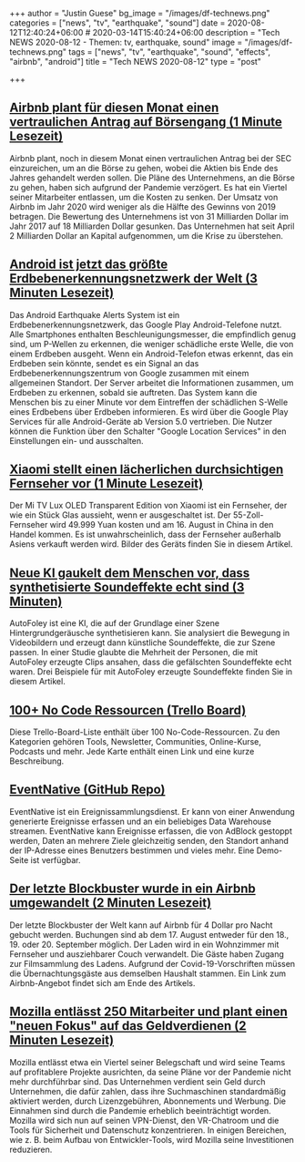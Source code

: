 +++
author = "Justin Guese"
bg_image = "/images/df-technews.png"
categories = ["news", "tv", "earthquake", "sound"]
date = 2020-08-12T12:40:24+06:00 # 2020-03-14T15:40:24+06:00
description = "Tech NEWS 2020-08-12 - Themen: tv, earthquake, sound"
image = "/images/df-technews.png"
tags = ["news", "tv", "earthquake", "sound", "effects", "airbnb", "android"]
title = "Tech NEWS 2020-08-12"
type = "post"

+++

## [Airbnb plant für diesen Monat einen vertraulichen Antrag auf Börsengang (1 Minute Lesezeit)](https://www.cnbc.com/2020/08/11/airbnb-plans-to-confidentially-file-for-ipo-this-month.html/1/01000173e2254280-48cd2576-f8a8-4297-9616-2dba1947f614-000000/7OUNNvt3EaswS3oBJ-3Vjy69OQnoOwFel73qpDVA7Z8=153)

 Airbnb plant, noch in diesem Monat einen vertraulichen Antrag bei der SEC einzureichen, um an die Börse zu gehen, wobei die Aktien bis Ende des Jahres gehandelt werden sollen. Die Pläne des Unternehmens, an die Börse zu gehen, haben sich aufgrund der Pandemie verzögert. Es hat ein Viertel seiner Mitarbeiter entlassen, um die Kosten zu senken. Der Umsatz von Airbnb im Jahr 2020 wird weniger als die Hälfte des Gewinns von 2019 betragen. Die Bewertung des Unternehmens ist von 31 Milliarden Dollar im Jahr 2017 auf 18 Milliarden Dollar gesunken. Das Unternehmen hat seit April 2 Milliarden Dollar an Kapital aufgenommen, um die Krise zu überstehen.

## [Android ist jetzt das größte Erdbebenerkennungsnetzwerk der Welt (3 Minuten Lesezeit)](https://arstechnica.com/gadgets/2020/08/android-is-now-the-worlds-largest-earthquake-detection-network//1/01000173e2254280-48cd2576-f8a8-4297-9616-2dba1947f614-000000/pJfbeJytfR2dwzI8juEF1J-O4fhHFBMmO70jN94qmMw=153)

 Das Android Earthquake Alerts System ist ein Erdbebenerkennungsnetzwerk, das Google Play Android-Telefone nutzt. Alle Smartphones enthalten Beschleunigungsmesser, die empfindlich genug sind, um P-Wellen zu erkennen, die weniger schädliche erste Welle, die von einem Erdbeben ausgeht. Wenn ein Android-Telefon etwas erkennt, das ein Erdbeben sein könnte, sendet es ein Signal an das Erdbebenerkennungszentrum von Google zusammen mit einem allgemeinen Standort. Der Server arbeitet die Informationen zusammen, um Erdbeben zu erkennen, sobald sie auftreten. Das System kann die Menschen bis zu einer Minute vor dem Eintreffen der schädlichen S-Welle eines Erdbebens über Erdbeben informieren. Es wird über die Google Play Services für alle Android-Geräte ab Version 5.0 vertrieben. Die Nutzer können die Funktion über den Schalter "Google Location Services" in den Einstellungen ein- und ausschalten.

## [Xiaomi stellt einen lächerlichen durchsichtigen Fernseher vor (1 Minute Lesezeit)](https://www.engadget.com/xiaomi-mi-tv-lux-transparent-oled-145546141.html/1/01000173e2254280-48cd2576-f8a8-4297-9616-2dba1947f614-000000/w7Of6XJ2CEFjbf0PXFulwNflfpMVP2gXUWjRVh9evho=153)

 Der Mi TV Lux OLED Transparent Edition von Xiaomi ist ein Fernseher, der wie ein Stück Glas aussieht, wenn er ausgeschaltet ist. Der 55-Zoll-Fernseher wird 49.999 Yuan kosten und am 16. August in China in den Handel kommen. Es ist unwahrscheinlich, dass der Fernseher außerhalb Asiens verkauft werden wird. Bilder des Geräts finden Sie in diesem Artikel.

## [Neue KI gaukelt dem Menschen vor, dass synthetisierte Soundeffekte echt sind (3 Minuten)](https://spectrum.ieee.org/tech-talk/artificial-intelligence/machine-learning/new-ai-dupes-humans-into-believing-synthesized-sound-effects-are-real/1/01000173e2254280-48cd2576-f8a8-4297-9616-2dba1947f614-000000/PHfjNy3m2kO87wCXgLjAqsDAK2iYk87gKQSU_KOn7ko=153)

 AutoFoley ist eine KI, die auf der Grundlage einer Szene Hintergrundgeräusche synthetisieren kann. Sie analysiert die Bewegung in Videobildern und erzeugt dann künstliche Soundeffekte, die zur Szene passen. In einer Studie glaubte die Mehrheit der Personen, die mit AutoFoley erzeugte Clips ansahen, dass die gefälschten Soundeffekte echt waren. Drei Beispiele für mit AutoFoley erzeugte Soundeffekte finden Sie in diesem Artikel.

## [100+ No Code Ressourcen (Trello Board)](https://trello.com/b/A4OmiAWb/100-no-code-resources/1/01000173e2254280-48cd2576-f8a8-4297-9616-2dba1947f614-000000/Fz204XOgLynmqKsgf9ZG6xMKMYj_b-k5QwQ6Vsrohz8=153)

 Diese Trello-Board-Liste enthält über 100 No-Code-Ressourcen. Zu den Kategorien gehören Tools, Newsletter, Communities, Online-Kurse, Podcasts und mehr. Jede Karte enthält einen Link und eine kurze Beschreibung.

## [EventNative (GitHub Repo)](https://github.com/ksensehq/eventnative/1/01000173e2254280-48cd2576-f8a8-4297-9616-2dba1947f614-000000/gjPLu_jWbvA4VmyhsvKOgnlMub5lcPUGtkddaphyjq4=153)

 EventNative ist ein Ereignissammlungsdienst. Er kann von einer Anwendung generierte Ereignisse erfassen und an ein beliebiges Data Warehouse streamen. EventNative kann Ereignisse erfassen, die von AdBlock gestoppt werden, Daten an mehrere Ziele gleichzeitig senden, den Standort anhand der IP-Adresse eines Benutzers bestimmen und vieles mehr. Eine Demo-Seite ist verfügbar.

## [Der letzte Blockbuster wurde in ein Airbnb umgewandelt (2 Minuten Lesezeit)](https://www.independent.co.uk/life-style/blockbuster-airbnb-overnight-stay-rent-movies-bend-oregon-a9665996.html/1/01000173e2254280-48cd2576-f8a8-4297-9616-2dba1947f614-000000/SQECW5cWeI7l17Pk2eNRmYEttAtqiVdP8ODdOAIbHPU=153)

 Der letzte Blockbuster der Welt kann auf Airbnb für 4 Dollar pro Nacht gebucht werden. Buchungen sind ab dem 17. August entweder für den 18., 19. oder 20. September möglich. Der Laden wird in ein Wohnzimmer mit Fernseher und ausziehbarer Couch verwandelt. Die Gäste haben Zugang zur Filmsammlung des Ladens. Aufgrund der Covid-19-Vorschriften müssen die Übernachtungsgäste aus demselben Haushalt stammen. Ein Link zum Airbnb-Angebot findet sich am Ende des Artikels.

## [Mozilla entlässt 250 Mitarbeiter und plant einen "neuen Fokus" auf das Geldverdienen (2 Minuten Lesezeit)](https://www.theverge.com/2020/8/11/21363424/mozilla-layoffs-quarter-staff-250-people-new-revenue-focus/1/01000173e2254280-48cd2576-f8a8-4297-9616-2dba1947f614-000000/BG-0LX25G5wjTiaq6Dx7R-xdQ89r53DqH6v3ZV4RGnE=153)

 Mozilla entlässt etwa ein Viertel seiner Belegschaft und wird seine Teams auf profitablere Projekte ausrichten, da seine Pläne vor der Pandemie nicht mehr durchführbar sind. Das Unternehmen verdient sein Geld durch Unternehmen, die dafür zahlen, dass ihre Suchmaschinen standardmäßig aktiviert werden, durch Lizenzgebühren, Abonnements und Werbung. Die Einnahmen sind durch die Pandemie erheblich beeinträchtigt worden. Mozilla wird sich nun auf seinen VPN-Dienst, den VR-Chatroom und die Tools für Sicherheit und Datenschutz konzentrieren. In einigen Bereichen, wie z. B. beim Aufbau von Entwickler-Tools, wird Mozilla seine Investitionen reduzieren.

